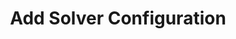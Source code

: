 ---
layout: default
title: Add Solver Configuration
forward: solver-configurations#add-solver-configuration
---